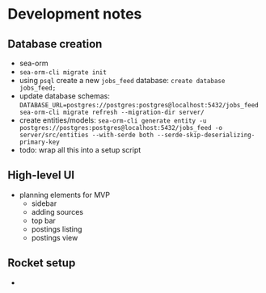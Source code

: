 # Development notes

## Database creation

- sea-orm
- `sea-orm-cli migrate init`
- using `psql` create a new `jobs_feed` database: `create database jobs_feed;`
- update database schemas: `DATABASE_URL=postgres://postgres:postgres@localhost:5432/jobs_feed sea-orm-cli migrate refresh --migration-dir server/`
- create entities/models: `sea-orm-cli generate entity -u postgres://postgres:postgres@localhost:5432/jobs_feed -o server/src/entities --with-serde both --serde-skip-deserializing-primary-key `
- todo: wrap all this into a setup script

## High-level UI

- planning elements for MVP
  - sidebar
  - adding sources
  - top bar
  - postings listing
  - postings view

## Rocket setup

-
